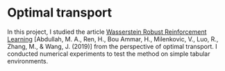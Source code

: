 # Optimal transport

In this project, I studied the article [Wasserstein Robust Reinforcement Learning](https://arxiv.org/abs/1907.13196) [Abdullah, M. A., Ren, H., Bou Ammar, H., Milenkovic, V., Luo, R., Zhang, M., & Wang, J. (2019)] from the perspective of optimal transport. I conducted numerical experiments to test the method on simple tabular environments.
